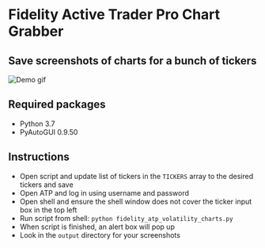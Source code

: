 # Fidelity Active Trader Pro Chart Grabber

## Save screenshots of charts for a bunch of tickers
![Demo gif](https://github.com/bruinAlex/demo_gifs/blob/master/atp_pyautogui_demo.gif)

## Required packages
- Python 3.7
- PyAutoGUI 0.9.50

## Instructions
- Open script and update list of tickers in the `TICKERS` array to the desired tickers and save
- Open ATP and log in using username and password
- Open shell and ensure the shell window does not cover the ticker input box in the top left
- Run script from shell: `python fidelity_atp_volatility_charts.py`
- When script is finished, an alert box will pop up
- Look in the `output` directory for your screenshots
